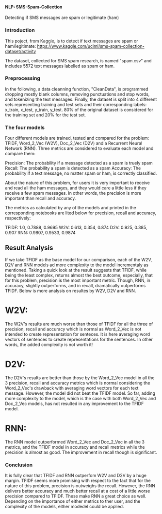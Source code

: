 #### NLP: SMS-Spam-Collection
Detecting if SMS messages are spam or legitimate (ham)

### Introduction
This poject, from Kaggle, is to detect if text messages are spam or ham/legitimate:
https://www.kaggle.com/uciml/sms-spam-collection-dataset/activity

The dataset, collected for SMS spam research, is named "spam.csv" and includes 5572 text messages labelled as spam or ham. 

### Preprocessing
In the following, a data cleanning function, "CleanData", is programmed dropping mostly blank columns, removing punctuations and stop words, and tokenizing the text messages. Finally, the dataset is split into 4 different sets representing training and test sets and their corresponding labels: x_train, x_test, y_train, y_test. 80% of the original dataset is considered for the training set and 20% for the test set.

### The four models

Four different models are trained, tested and compared for the problem: TFIDF, Word_2_Vec (W2V), Doc_2_Vec (D2V) and a Recurrent Neural Network (RNN). Three metrics are considered to evaluate each model and compare them:

Precision: The probability  if a message detected as a spam is truely spam
Recall: The probability a spam is detected as a spam
Accuracy: The probability if a text message, no matter spam or ham, is correctly classified.

About the nature of this problem, for users it is very important to receive and read all the ham messages, and they would care a little less if they receive a few spam messages. In other words, the precision is more important than recall and accuracy.

The metrics as calculated by any of the models and printed in the corresponding notebooks are lited below for precision, recall and accuracy, respectively:

TFIDF: 1.0, 0.7888, 0.9695
W2V: 0.613, 0.354, 0.874
D2V: 0.925, 0.385, 0.907
RNN: 0.9807, 0.9533, 0.9874

## Result Analysis
If we take TFIDF as the base model for our comparison, each of the W2V, D2V and RNN models ad more complexity to the model incrementaly as mentioned. Taking a quick look at the result suggests that TFIDF, while being the least complex, returns almost the best outcome, especially, that for this problem, precision is the most important metric. Though, RNN, in accuracy, slightly outperforms, and in recall, dramatically outperforms TFIDF. Below is more analysis on resultes by W2V, D2V and RNN.

# W2V:
The W2V's results are much worse than those of TFIDF for all the three of precision, recall and accuracy which is normal as Word_2_Vec is not intended to create representation for senteces. It is here averaging word vectors of sentences to create representations for the sentences. In other words, the added complexity is not worth it!

# D2V:
The D2V's results are better than those by the Word_2_Vec model in all the 3 precision, recall and accuracy metrics which is normal considering the Word_2_Vec's drawback with averaging word vectors for each text message. However, the model did not beat the TFIDF model. So far, adding more complexity to the model, which is the case with both Word_2_Vec and Doc_2_Vec models, has not resulted in any improvement to the TFIDF model.

# RNN:
The RNN model outperformed Word_2_Vec and Doc_2_Vec in all the 3 metrics, and the TFIDF model in accuracy and recall metrics while the precision is almost as good. The improvement in recall though is significant.

### Conclusion
It is fully clear that TFIDF and RNN outperfom W2V and D2V by a huge margin. TFIDF seems more promising with respect to the fact that for the nature of this problem, precision is outweighs the recall. However, the RNN delivers better accuracy and much better recall at a cost of a little worse precision compared to TFIDF. These make RNN a great choice as well. Depending on the importance of either metrics to ther user, and the complexity of the models, either modedel could be applied.
